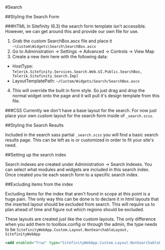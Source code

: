 #Search

##Styling the Search Form	

###HTML
In Sitefinity (6.3) the search form template isn't accessible. However, we can get around this and provide our own file for use.

1. Grab the custom SearchBox.ascx file and place it `~\Custom\Widgets\Search\SearchBox.ascx`
2. Go to Administration -> Settings -> Advanced -> Controls -> View Map
3. Create a new item here with the following data:
  - HostType: `Telerik.Sitefinity.Services.Search.Web.UI.Public.SearchBox, Telerik.Sitefinity.Search.Impl`
  - LayoutTemplatePath: `~/Custom/Widgets/Search/SearchBox.ascx`
4. This will override the built in form style. So just drag and drop the normal widget onto the page and it will pull it's design template from this file.

###CSS
Currently we don't have a base layout for the search. For now just place your own custom layout for the search form inside of `_search.scss`.

##Styling the Search Results

Included in the search sass partial `_search.scss` you will find a basic search results page. This can be left as is or customized in order to fit your site's need.

##Setting up the search index

Search indexes are created under Administration -> Search Indexes. You can select what modules and widgets are included in this search index.  Once created you tie each search form to a specific search index.

##Excluding items from the index

Excluding items for the index that aren't found in scope at this point is a huge pain.  The only way this can be done is to declare it in html layouts that the inserted layout should be excluded from search.  This will require us to plan ahead of time and figure out which regions should be excluded.

These layouts are created just like the custom layouts. The only difference when you add them to toolbox.config or through the admin, the type needs to be `SitefinityWebApp.Custom.Layout.NonSearchableLayout, SitefinityWebApp`

```xml
<add enabled="True" type="SitefinityWebApp.Custom.Layout.NonSearchableLayout, SitefinityWebApp" title="Search Exclude" description="Search Exclude" layoutTemplate="~/App_Data/Sitefinity/WebsiteTemplates/Framework/CustomLayouts/Search-Exclude.ascx" visibilityMode="None" name="Search-Exclude" />```